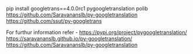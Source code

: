 


pip install googletrans==4.0.0rc1 pygoogletranslation polib
https://github.com/Saravananslb/py-googletranslation
https://github.com/ssut/py-googletrans










For furthur information refer - https://pypi.org/project/pygoogletranslation/
								https://saravananslb.github.io/py-googletranslation/
								https://github.com/Saravananslb/py-googletranslation



